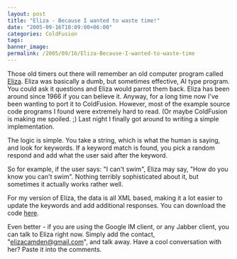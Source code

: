 ```yaml
---
layout: post
title: "Eliza - Because I wanted to waste time!"
date: "2005-09-16T10:09:00+06:00"
categories: ColdFusion 
tags: 
banner_image: 
permalink: /2005/09/16/Eliza-Because-I-wanted-to-waste-time
---
```


Those old timers out there will remember an old computer program called <a href="http://en.wikipedia.org/wiki/Eliza">Eliza</a>. Eliza was basically a dumb, but sometimes effective, AI type program. You could ask it questions and Eliza would parrot them back. Eliza has been around since 1966 if you can believe it. Anyway, for a long time now I've been wanting to port it to ColdFusion. However, most of the example source code programs I found were extremely hard to read. (Or maybe ColdFusion is making me spoiled. ;) Last night I finally got around to writing a simple implementation.

The logic is simple. You take a string, which is what the human is saying, and look for keywords. If a keyword match is found, you pick a random respond and add what the user said after the keyword. 

So for example, if the user says: "I can't swim", Eliza may say, "How do you know you can't swim". Nothing terribly sophisticated about it, but sometimes it actually works rather well. 

For my version of Eliza, the data is all XML based, making it a lot easier to update the keywords and add additional responses. You can download the code <a href="http://ray.camdenfamily.com/downloads/eliza.zip">here</a>. 

Even better - if you are using the Google IM client, or any Jabber client, you can talk to Eliza right now. Simply add the contact, "elizacamden@gmail.com", and talk away. Have a cool conversation with her? Paste it into the comments.